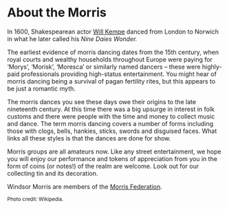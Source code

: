<div id="google_translate_element"></div>

About the Morris
================

In 1600, Shakespearean actor [Will Kempe](http://en.wikipedia.org/wiki/William_Kempe) danced from London to Norwich in what he later called his _Nine Daies Wonder._  

The earliest evidence of morris dancing dates from the 15th century, when royal courts and wealthy households throughout Europe were paying for ‘Morys’, ‘Morisk’, ‘Moresca’ or similarly named dancers – these were highly-paid professionals providing high-status entertainment. You might hear of morris dancing being a survival of pagan fertility rites, but this appears to be just a romantic myth.

The morris dances you see these days owe their origins to the late nineteenth century. At this time there was a big upsurge in interest in folk customs and there were people with the time and money to collect music and dance. The term morris dancing covers a number of forms including those with clogs, bells, hankies, sticks, swords and disguised faces. What links all these styles is that the dances are done for show.

Morris groups are all amateurs now. Like any street entertainment, we hope you will enjoy our performance and tokens of appreciation from you in the form of coins (or notes!) of the realm are welcome. Look out for our collecting tin and its decoration.

Windsor Morris are members of the [Morris Federation](http://www.morrisfed.org.uk).

</a><small>Photo credit: Wikipedia.</small>
